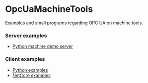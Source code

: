 # OpcUaMachineTools
Examples and small programs regarding OPC UA on machine tools.

### Server examples
* [Python machine demo server](/MachineDemoServer/Python)

### Client examples
* [Python examples](/Examples/Python)
* [NetCore examples](/Examples/NetCore)